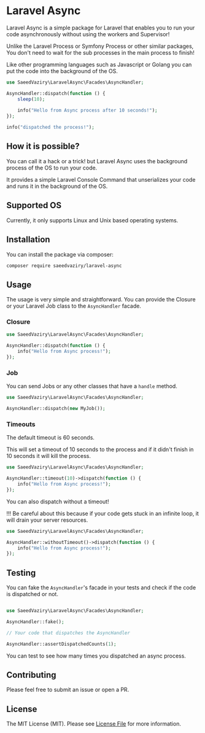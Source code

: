 # Laravel Async

Laravel Async is a simple package for Laravel that enables you to run your code asynchronously without using
the workers and Supervisor!

Unlike the Laravel Process or Symfony Process or other similar packages, You don't need to wait for the sub processes in the main process to finish!

Like other programming languages such as Javascript or Golang you can put the code into the background of the OS.

```php
use SaeedVaziry\LaravelAsync\Facades\AsyncHandler;

AsyncHandler::dispatch(function () {
    sleep(10);
    
    info("Hello from Async process after 10 seconds!");
});

info("dispatched the process!");
```

## How it is possible?

You can call it a hack or a trick! but Laravel Async uses the background process of the OS to run your code.

It provides a simple Laravel Console Command that unserializes your code and runs it in the background of the OS.

## Supported OS

Currently, it only supports Linux and Unix based operating systems.

## Installation

You can install the package via composer:

```bash
composer require saeedvaziry/laravel-async
```

## Usage

The usage is very simple and straightforward. You can provide the Closure or your Laravel Job class to the `AsyncHandler` facade.

### Closure

```php
use SaeedVaziry\LaravelAsync\Facades\AsyncHandler;

AsyncHandler::dispatch(function () {
    info("Hello from Async process!");
});
```

### Job

You can send Jobs or any other classes that have a `handle` method.

```php
use SaeedVaziry\LaravelAsync\Facades\AsyncHandler;

AsyncHandler::dispatch(new MyJob());
```

### Timeouts

The default timeout is 60 seconds.

This will set a timeout of 10 seconds to the process and if it didn't finish in 10 seconds it will kill the process.

```php
use SaeedVaziry\LaravelAsync\Facades\AsyncHandler;

AsyncHandler::timeout(10)->dispatch(function () {
    info("Hello from Async process!");
});
```

You can also dispatch without a timeout! 

!!! Be careful about this because if your code gets stuck in an infinite loop, it will drain your server resources.

```php
use SaeedVaziry\LaravelAsync\Facades\AsyncHandler;

AsyncHandler::withoutTimeout()->dispatch(function () {
    info("Hello from Async process!");
});
```

## Testing

You can fake the `AsyncHandler`'s facade in your tests and check if the code is dispatched or not.

```php

use SaeedVaziry\LaravelAsync\Facades\AsyncHandler;

AsyncHandler::fake();

// Your code that dispatches the AsyncHandler

AsyncHandler::assertDispatchedCounts(1);
```

You can test to see how many times you dispatched an async process.

## Contributing

Please feel free to submit an issue or open a PR.

## License

The MIT License (MIT). Please see [License File](LICENSE.md) for more information.
